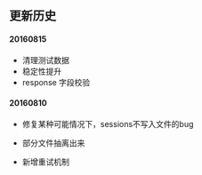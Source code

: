 ## 更新历史

#### 20160815

- 清理测试数据
- 稳定性提升
- response 字段校验



#### 20160810

- 修复某种可能情况下，sessions不写入文件的bug


- 部分文件抽离出来
- 新增重试机制


